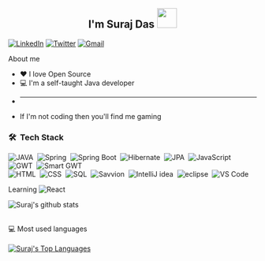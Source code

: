 


<h2 align="center">I'm Suraj Das <img src="https://media.giphy.com/media/hvRJCLFzcasrR4ia7z/giphy.gif" width="40"></h2>

<p align="center">
  

  <a href="https://www.linkedin.com/in/surajdas31"><img alt="LinkedIn" title="LinkedIn" src="https://img.shields.io/badge/-LinkedIn-0077B5?style=for-the-badge&logo=linkedin&logoColor=white"/></a>
  <a href="https://twitter.com/surajdas_31"><img alt="Twitter" title="Twitter" src="https://img.shields.io/badge/-Twitter-1DA1F2?style=for-the-badge&logo=twitter&logoColor=white"/></a>
  <a href="mailto:surajdas3108@gmail.com"><img alt="Gmail" title="Mail" src="https://img.shields.io/badge/-Gmail-F0F6FC?style=for-the-badge&logo=gmail&logoColor=#EA4335"/></a>
</p>


  About me

* ❤ I love Open Source
* 💻 I'm a self-taught Java developer
*  ---
*  If I'm not coding then you'll find me gaming 


### 🛠 &nbsp;Tech Stack


![JAVA](https://img.shields.io/badge/-Java-05122A?style=flat&logo=java)&nbsp;
![Spring](https://img.shields.io/badge/-Spring-05122A?style=flat&logo=spring)&nbsp;
![Spring Boot](https://img.shields.io/badge/-Spring%20Boot-05122A?style=flat&logo=spring-boot)&nbsp;
![Hibernate](https://img.shields.io/badge/-Hibernate-05122A?style=flat&logo=hibernate)&nbsp;
![JPA](https://img.shields.io/badge/-JPA-05122A?style=flat&logo=jpa)&nbsp;
![JavaScript](https://img.shields.io/badge/-JavaScript-05122A?style=flat&logo=javascript)&nbsp; 
![GWT](https://img.shields.io/badge/-GWT-05122A?style=flat&logo=GWT&logoColor=092E20)&nbsp;
![Smart GWT](https://img.shields.io/badge/-Smart%20GWT-05122A?style=flat&logo=smart-gwt&logoColor=563D7C)\
![HTML](https://img.shields.io/badge/-HTML-05122A?style=flat&logo=HTML5)&nbsp;
![CSS](https://img.shields.io/badge/-CSS-05122A?style=flat&logo=CSS3&logoColor=1572B6)&nbsp;
![SQL](https://img.shields.io/badge/-SQL-05122A?style=flat&logo=SQL&logoColor=1572B6)&nbsp;
![Savvion](https://img.shields.io/badge/-Savvion-05122A?style=flat&logo=savvion)&nbsp;
![IntelliJ idea](https://img.shields.io/badge/-IntelliJ%20idea-05122A?style=flat&logo=intellij-idea&logoColor=007ACC)&nbsp;
![eclipse](https://img.shields.io/badge/-eclipse-05122A?style=flat&logo=eclipse)&nbsp;
![VS Code](https://img.shields.io/badge/-Visual%20Studio%20Code-05122A?style=flat&logo=visual-studio-code&logoColor=007ACC)&nbsp;

Learning
![React](https://img.shields.io/badge/-React-05122A?style=flat&logo=react)&nbsp;


   
   ![Suraj's github stats](https://github-readme-stats.vercel.app/api?username=SurajDas31&show_icons=true&hide_border=true)

<br>
 <summary>💻 Most used languages</summary>
  <br/>
  <a href="https://github.com/anuraghazra/github-readme-stats"><img alt="Suraj's Top Languages" src="https://github-readme-stats.vercel.app/api/top-langs/?username=SurajDas31&langs_count=10&layout=compact#" /></a>
  <br/>
 

